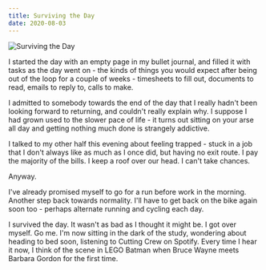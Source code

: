 ```yaml
---
title: Surviving the Day
date: 2020-08-03
---
```


![Surviving the Day](https://source.unsplash.com/hopX_jpVtRM/1600x900)

I started the day with an empty page in my bullet journal, and filled it with tasks as the day went on - the kinds of things you would expect after being out of the loop for a couple of weeks - timesheets to fill out, documents to read, emails to reply to, calls to make.

I admitted to somebody towards the end of the day that I really hadn't been looking forward to returning, and couldn't really explain why. I suppose I had grown used to the slower pace of life - it turns out sitting on your arse all day and getting nothing much done is strangely addictive.

I talked to my other half this evening about feeling trapped - stuck in a job that I don't always like as much as I once did, but having no exit route. I pay the majority of the bills. I keep a roof over our head. I can't take chances.

Anyway.

I've already promised myself to go for a run before work in the morning. Another step back towards normality. I'll have to get back on the bike again soon too - perhaps alternate running and cycling each day.

I survived the day. It wasn't as bad as I thought it might be. I got over myself. Go me. I'm now sitting in the dark of the study, wondering about heading to bed soon, listening to Cutting Crew on Spotify. Every time I hear it now, I think of the scene in LEGO Batman when Bruce Wayne meets Barbara Gordon for the first time.
